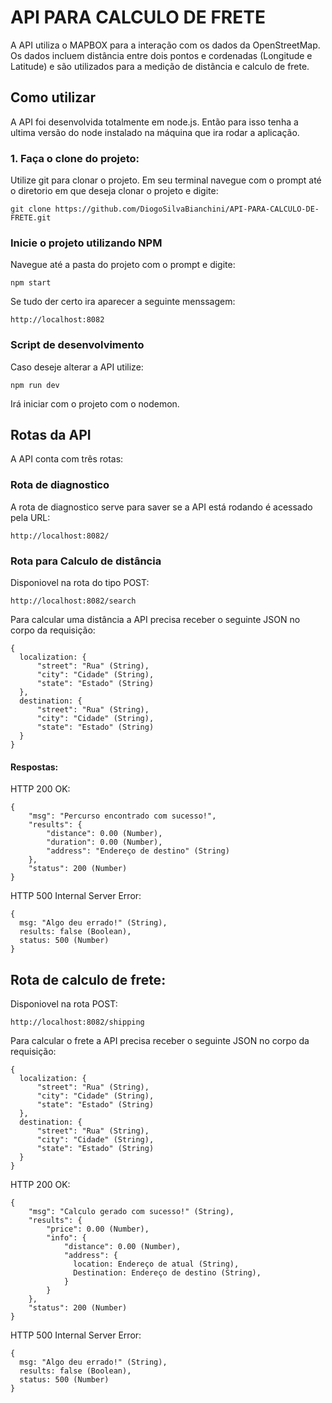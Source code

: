 # API PARA CALCULO DE FRETE

A API utiliza o MAPBOX para a interação com os dados da OpenStreetMap. Os dados incluem distância entre dois pontos e cordenadas (Longitude e Latitude) e são utilizados
para a medição de distãncia e calculo de frete.

## Como utilizar

A API foi desenvolvida totalmente em node.js. Então para isso tenha a ultima versão do node instalado na máquina que ira rodar a aplicação.

### 1. Faça o clone do projeto:

Utilize git para clonar o projeto. Em seu terminal navegue com o prompt até o diretorio em que deseja clonar o projeto e digite:

```
git clone https://github.com/DiogoSilvaBianchini/API-PARA-CALCULO-DE-FRETE.git
```

### Inicie o projeto utilizando NPM

Navegue até a pasta do projeto com o prompt e digite:

```
npm start
```
Se tudo der certo ira aparecer a seguinte menssagem:
```
http://localhost:8082
```
### Script de desenvolvimento

Caso deseje alterar a API utilize:

```
npm run dev
```

Irá iniciar com o projeto com o nodemon.

## Rotas da API

A API conta com três rotas:

### Rota de diagnostico

A rota de diagnostico serve para saver se a API está rodando é acessado pela URL:

```
http://localhost:8082/
```
### Rota para Calculo de distância

Disponiovel na rota do tipo POST:
```
http://localhost:8082/search
```

Para calcular uma distância a API precisa receber o seguinte JSON no corpo da requisição:

```
{
  localization: {
      "street": "Rua" (String), 
      "city": "Cidade" (String), 
      "state": "Estado" (String)
  },
  destination: {
      "street": "Rua" (String), 
      "city": "Cidade" (String), 
      "state": "Estado" (String)
  }
}

```

#### Respostas:

HTTP 200 OK:
```
{
    "msg": "Percurso encontrado com sucesso!",
    "results": {
        "distance": 0.00 (Number),
        "duration": 0.00 (Number),
        "address": "Endereço de destino" (String)
    },
    "status": 200 (Number)
}
```

HTTP 500 Internal Server Error:
```
{
  msg: "Algo deu errado!" (String),
  results: false (Boolean),
  status: 500 (Number)
}

```

## Rota de calculo de frete:
Disponiovel na rota POST:
```
http://localhost:8082/shipping
```
Para calcular o frete a API precisa receber o seguinte JSON no corpo da requisição:

```
{
  localization: {
      "street": "Rua" (String), 
      "city": "Cidade" (String), 
      "state": "Estado" (String)
  },
  destination: {
      "street": "Rua" (String), 
      "city": "Cidade" (String), 
      "state": "Estado" (String)
  }
}

```
HTTP 200 OK:
```
{
    "msg": "Calculo gerado com sucesso!" (String),
    "results": {
        "price": 0.00 (Number),
        "info": {
            "distance": 0.00 (Number),
            "address": {
              location: Endereço de atual (String),
              Destination: Endereço de destino (String),
            }
        }
    },
    "status": 200 (Number)
}
```

HTTP 500 Internal Server Error:
```
{
  msg: "Algo deu errado!" (String),
  results: false (Boolean),
  status: 500 (Number)
}

```
